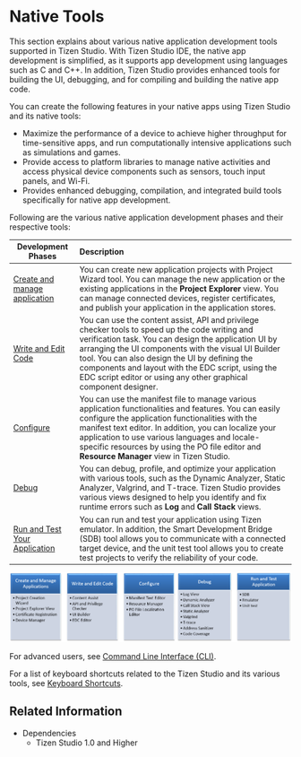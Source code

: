 # Native Tools

This section explains about various native application development tools supported in Tizen Studio. With Tizen Studio IDE, the native app development is simplified, as it supports app development using languages such as C and C++.
In addition, Tizen Studio provides enhanced tools for building the UI, debugging, and for compiling and building the native app code.

You can create the following features in your native apps using Tizen Studio and its native tools:
- Maximize the performance of a device to achieve higher throughput for time-sensitive apps, and run computationally intensive applications such as simulations and games.
- Provide access to platform libraries to manage native activities and access physical device components such as sensors, touch input panels, and Wi-Fi.
- Provides enhanced debugging, compilation, and integrated build tools specifically for native app development. 

Following are the various native application development phases and their respective tools:

|Development Phases |Description|
|----|:---|
|[Create and manage application](managing-projects.md)|You can create new application projects with Project Wizard tool. You can manage the new application or the existing applications in the **Project Explorer** view. You can manage connected devices, register certificates, and publish your application in the application stores.|
|[Write and Edit Code](coding.md) |You can use the content assist, API and privilege checker tools to speed up the code writing and verification task. You can design the application UI by arranging the UI components with the visual UI Builder tool. You can also design the UI by defining the components and layout with the EDC script, using the EDC script editor or using any other graphical component designer.|
|[Configure](configuring.md) |You can use the manifest file to manage various application functionalities and features. You can easily configure the application functionalities with the manifest text editor. In addition, you can localize your application to use various languages and locale-specific resources by using the PO file editor and **Resource Manager** view in Tizen Studio.|
|[Debug](debugging.md) |You can debug, profile, and optimize your application with various tools, such as the Dynamic Analyzer, Static Analyzer, Valgrind, and T-trace. Tizen Studio provides various views designed to help you identify and fix runtime errors such as **Log** and **Call Stack** views.|
|[Run and Test Your Application](running-testing.md) |You can run and test your application using Tizen emulator. In addition, the Smart Development Bridge (SDB) tool allows you to communicate with a connected target device, and the unit test tool allows you to create test projects to verify the reliability of your code.|

 
![Native application development](./nat1.png)

For advanced users, see [Command Line Interface (CLI)](../common-tools/command-line-interface.md).

For a list of keyboard shortcuts related to the Tizen Studio and its various tools, see [Keyboard Shortcuts](../common-tools/keyboard-shortcuts.md).

## Related Information
* Dependencies
  - Tizen Studio 1.0 and Higher
